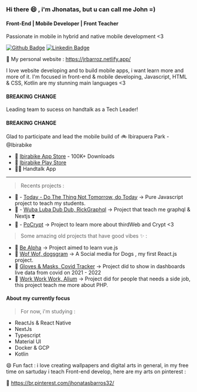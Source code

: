 ### Hi there 😄 , i'm Jhonatas, but u can call me John =)
#### Front-End | Mobile Developer | Front Teacher
Passionate in mobile in hybrid and native mobile development <3

[![Github Badge](https://img.shields.io/badge/-Github-000?style=flat-square&logo=Github&logoColor=white&link=https://github.com/JRBARROZ)](https://github.com/JRBARROZ)
[![Linkedin Badge](https://img.shields.io/badge/-LinkedIn-blue?style=flat-square&logo=Linkedin&logoColor=white&link=https://www.linkedin.com/in/jhonatas-barros-b26200174)](https://www.linkedin.com/in/jhonatas-barros-b26200174)

:link: My personal website : https://jrbarroz.netlify.app/

I love website developing and to build mobile apps, i want learn more and more of it.
I'm focused in front-end & mobile developing, Javascript, HTML & CSS, Kotlin are my stunning main languages <3

#### BREAKING CHANGE

Leading team to sucess on handtalk as a Tech Leader!

#### BREAKING CHANGE

Glad to participate and lead the mobile build of 🚲 Ibirapuera Park - @Ibirabike

- 🍎 [Ibirabike App Store](https://apps.apple.com/us/app/ibirabike/id6444320108) - 100K+ Downloads
- 🤖 [Ibirabike Play Store](https://play.google.com/store/apps/details?id=com.ibirabike.user&hl=en_US)
- 🤚🏻 Handtalk App

---


> Recents projects :
  - :dart:  - [Today - Do The Thing Not Tomorrow, do Today](https://github.com/JRBARROZ/today) -> Pure Javascript project to teach my students.
  - :dart:  - [Wuba Luba Dub Dub, RickGraphql](https://rickgraphql.vercel.app/) -> Project that teach me graphql & Nextjs ❣️
  - :dart:  - [PoCrypt](https://github.com/JRBARROZ/thirdweb) -> Project to learn more about thirdWeb and Crypt <3
> Some amazing old projects that have good vibes ✨ :
  - 🌱 [Be Alpha](https://github.com/JRBARROZ/Web2-vue/tree/main/todo) -> Project aimed to learn vue.js
  - 🌱 [Wof Wof, dogsgram](https://github.com/JRBARROZ/Dogs) -> A Social media for Dogs , my first React.js project.
  - 🌱 [Gloves & Masks, Covid Tracker](https://github.com/JRBARROZ/covidtracker) -> Project did to show in dashboards live data from covid on 2021 - 2022
  - 🌱 [Work Work Work, Alium](https://github.com/JRBARROZ/Alium) -> Project did for people that needs a side job, this project teach me more about PHP.

#### About my currently focus
> For now, i'm studying :
  - ReactJs & React Native
  - NextJs
  - Typescript
  - Material UI
  - Docker & GCP
  - Kotlin

😄 Fun fact : i love creating wallpapers and digital arts in general, in my free time on sartuday i teach Front-end develop, here are my arts on pinterest :

🌱 https://br.pinterest.com/jhonatasbarros32/

